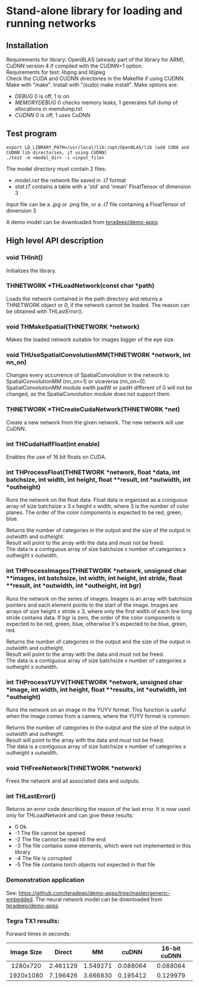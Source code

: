 # Stand-alone library for loading and running networks

## Installation

Requirements for library: OpenBLAS (already part of the library for ARM), CuDNN version 4 if compiled with the CUDNN=1 option.  
Requirements for test: libpng and libjpeg  
Check the CUDA and CUDNN directories in the Makefile if using CUDNN.
Make with "make".
Install with "(sudo) make install".
Make options are:
   * *DEBUG* 0 is off, 1 is on
   * *MEMORYDEBUG* 0 checks memory leaks, 1 generates full dump of allocations in memdump.txt
   * *CUDNN* 0 is off, 1 uses CuDNN

## Test program

    export LD_LIBRARY_PATH=/usr/local/lib:/opt/OpenBLAS/lib (add CUDA and CUDNN lib directories, if using CUDNN)
    ./test -m <model_dir> -i <input_file>

The model directory must contain 2 files:
   * *model.net* the network file saved in .t7 format
   * *stat.t7* contains a table with a 'std' and 'mean' FloatTensor of dimension 3

Input file can be a .jpg or .png file, or a .t7 file containing a FloatTensor of dimension 3

A demo model can be downloaded from [teradeep/demo-apps](https://www.dropbox.com/sh/qw2o1nwin5f1r1n/AADYWtqc18G035ZhuOwr4u5Ea)

## High level API description

### void THInit()

Initializes the library.

### THNETWORK *THLoadNetwork(const char *path)

Loads the network contained in the path directory and returns a THNETWORK object or 0, if the
network cannot be loaded. The reason can be obtained with THLastError().

### void THMakeSpatial(THNETWORK *network)

Makes the loaded network suitable for images bigger of the eye size.

### void THUseSpatialConvolutionMM(THNETWORK *network, int nn_on)

Changes every occurrence of SpatialConvolution in the network to SpatialConvolutionMM (nn_on=1) or viceversa (nn_on=0).
SpatialConvolutionMM module swith padW or padH different of 0 will not be changed, as the SpatialConvolution module
does not support them.

### THNETWORK *THCreateCudaNetwork(THNETWORK *net)

Create a new network from the given network. The new network will use CuDNN.

### int THCudaHalfFloat(int enable)

Enables the use of 16 bit floats on CUDA.

### int THProcessFloat(THNETWORK *network, float *data, int batchsize, int width, int height, float **result, int *outwidth, int *outheight)

Runs the network on the float data. Float data is organized as a coniguous array of
size batchsize x 3 x height x width, where 3 is the number of color planes. The order
of the color components is expected to be red, green, blue.

Returns the number of categories in the output and the size of the output in outwidth and outheight.  
Result will point to the array with the data and *must* not be freed.  
The data is a contiguous array of size batchsize x number of categories x outheight x outwidth.

### int THProcessImages(THNETWORK *network, unsigned char **images, int batchsize, int width, int height, int stride, float **result, int *outwidth, int *outheight, int bgr)

Runs the network on the series of images. Images is an array with batchsize pointers and
each element points to the start of the image. Images are arrays of size
height x stride x 3, where only the first width of each line long stride contains data. If
bgr is zero, the order of the color components is expected to be red, green, blue, otherwise
it's expected to be blue, green, red.
 
Returns the number of categories in the output and the size of the output in outwidth and outheight.  
Result will point to the array with the data and *must* not be freed.  
The data is a contiguous array of size batchsize x number of categories x outheight x outwidth.

### int THProcessYUYV(THNETWORK *network, unsigned char *image, int width, int height, float **results, int *outwidth, int *outheight)

Runs the network on an image in the YUYV format. This function is useful when the image comes from a camera,
where the YUYV format is common.  

Returns the number of categories in the output and the size of the output in outwidth and outheight.  
Result will point to the array with the data and *must* not be freed.  
The data is a contiguous array of size batchsize x number of categories x outheight x outwidth.

### void THFreeNetwork(THNETWORK *network)

Frees the network and all associated data and outputs.

### int THLastError()

Returns an error code describing the reason of the last error. It is now used only for
THLoadNetwork and can give these results:

- 0 Ok
- -1 The file cannot be opened
- -2 The file cannot be read till the end
- -3 The file contains some elements, which were not implemented in this library
- -4 The file is corrupted
- -5 The file contains torch objects not expected in that file


### Demonstration application

See: https://github.com/teradeep/demo-apps/tree/master/generic-embedded. The neural network model can be downloaded from [teradeep/demo-apps](https://www.dropbox.com/sh/qw2o1nwin5f1r1n/AADYWtqc18G035ZhuOwr4u5Ea)


### Tegra TX1 results:

Forward times in seconds:

| Image Size | Direct   | MM       | cuDNN    | 16-bit cuDNN |
| :--------: | :------: | :------: | :------: | :----------: |
| 1280x720   | 2.461129 | 1.549271 | 0.088064 | 0.088064     |
| 1920x1080  | 7.196426 | 3.666830 | 0.195412 | 0.129979     |

